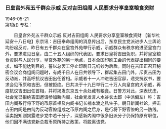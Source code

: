 ### 日皇宫外苑五千群众示威  反对吉田组阁  人民要求分享皇室粮食资财  

1946-05-21  
第1版()
专栏：

　　日皇宫外苑五千群众示威
    反对吉田组阁
    人民要求分享皇室粮食资财
    【新华社延安十八日电】东京讯：吉田奉命组阁的消息传出后，东京民主党派进步人士舆论均纷起反对，昨日有五千群众在皇宫外苑举行示威，示威群众有秩序的进至皇宫门外，要求进见日皇，由二十五人组织的代表团，要求日皇将吉田免职，并将皇室粮食资财与人民分享，皇宫外苑的另一地点，日本全国印刷工会的代表提出相同的要求，如不能达到目的，誓以总罢工停止印刷日元纸钞为后盾。同时在吉田正召开秘密会议会商组阁问题时，有成千日人在日共领导下，群起集吉田门外，斥责吉田为反动派，并高呼抗议吉田出任首相。示威者十一人冲进吉田官邸，递交抗议书，要求会见币原和吉田，但被拒绝。日共决于十九日举行二十万人向皇宫的大示威，再度抗议吉田出任首相，并将揭发东京五十余处藏有粮食。日警方对此，深表忧虑，社会党已拒绝吉田邀请参加新内阁，社会党发言人水谷长太郎（中派偏左）称：吉田内阁系行将下野的币原首相及内阁书记长楠本渡之私生子。朝日新闻社论，抨击吉田内阁是由纯为反动官僚组成之币原内阁之后身，是行将下野官僚的另一防线。读卖报知则揭露进步党中若干分子，深感新内阁中很多旧派分子仍保持原有职位，他们因不满该党新总裁币原所持之政策，将脱离该党。  
